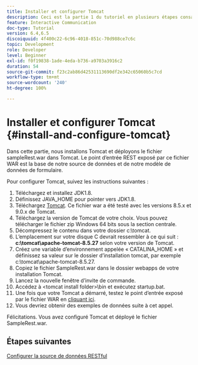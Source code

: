 ```yaml
---
title: Installer et configurer Tomcat
description: Ceci est la partie 1 du tutoriel en plusieurs étapes consacré à la création de votre premier document de communication interactive. Dans cette partie, nous allons installer Tomcat et déployer le fichier sampleRest.war dans Tomcat.
feature: Interactive Communication
doc-type: Tutorial
version: 6.4,6.5
discoiquuid: 4f400c22-6c96-4018-851c-70d988ce7c6c
topic: Development
role: Developer
level: Beginner
exl-id: f0f19838-1ade-4eda-b736-a9703a3916c2
duration: 54
source-git-commit: f23c2ab86d42531113690df2e342c65060b5c7cd
workflow-type: tm+mt
source-wordcount: '240'
ht-degree: 100%

---
```


# Installer et configurer Tomcat {#install-and-configure-tomcat}

Dans cette partie, nous installons Tomcat et déployons le fichier sampleRest.war dans Tomcat. Le point d’entrée REST exposé par ce fichier WAR est la base de notre source de données et de notre modèle de données de formulaire.

Pour configurer Tomcat, suivez les instructions suivantes :

1. Téléchargez et installez JDK1.8.
2. Définissez JAVA_HOME pour pointer vers JDK1.8.
3. Téléchargez [Tomcat](https://tomcat.apache.org/). Ce fichier war a été testé avec les versions 8.5.x et 9.0.x de Tomcat.
4. Téléchargez la version de Tomcat de votre choix. Vous pouvez télécharger le fichier zip Windows 64 bits sous la section centrale.
5. Décompressez le contenu dans votre dossier c:\tomcat.
6. L’emplacement sur votre disque C devrait ressembler à ce qui suit : **c:\tomcat\apache-tomcat-8.5.27** selon votre version de Tomcat.
7. Créez une variable d’environnement appelée « CATALINA_HOME » et définissez sa valeur sur le dossier d’installation tomcat, par exemple c:\tomcat\apache-tomcat-8.5.27.
8. Copiez le fichier SampleRest.war dans le dossier webapps de votre installation Tomcat.
9. Lancez la nouvelle fenêtre d’invite de commande.
10. Accédez à &lt;tomcat install folder>\bin et exécutez startup.bat.
11. Une fois que votre Tomcat a démarré, testez le point d’entrée exposé par le fichier WAR en [cliquant ici](http://localhost:8080/SampleRest/webapi/getStatement/9586).
12. Vous devriez obtenir des exemples de données suite à cet appel.

Félicitations. Vous avez configuré Tomcat et déployé le fichier SampleRest.war.

## Étapes suivantes

[Configurer la source de données RESTful](./parttwo.md)

